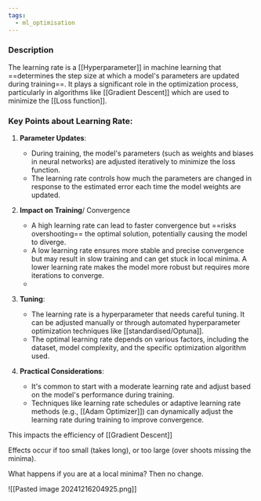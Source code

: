 ```yaml
---
tags:
  - ml_optimisation
---
```

### Description

The learning rate is a  [[Hyperparameter]] in machine learning that ==determines the step size at which a model's parameters are updated during training==. It plays a significant role in the optimization process, particularly in algorithms like [[Gradient Descent]] which are used to minimize the [[Loss function]].

### Key Points about Learning Rate:

1. **Parameter Updates**:
   - During training, the model's parameters (such as weights and biases in neural networks) are adjusted iteratively to minimize the loss function.
   - The learning rate controls how much the parameters are changed in response to the estimated error each time the model weights are updated.

2. **Impact on Training**/ Convergence
   - A high learning rate can lead to faster convergence but ==risks overshooting== the optimal solution, potentially causing the model to diverge.
   - A low learning rate ensures more stable and precise convergence but may result in slow training and can get stuck in local minima. A lower learning rate makes the model more robust but requires more iterations to converge.
   - 
1. **Tuning**:
   - The learning rate is a hyperparameter that needs careful tuning. It can be adjusted manually or through automated hyperparameter optimization techniques like [[standardised/Optuna]]. 
   - The optimal learning rate depends on various factors, including the dataset, model complexity, and the specific optimization algorithm used.

3. **Practical Considerations**:
   - It's common to start with a moderate learning rate and adjust based on the model's performance during training.
   - Techniques like learning rate schedules or adaptive learning rate methods (e.g., [[Adam Optimizer]]) can dynamically adjust the learning rate during training to improve convergence.


This impacts the efficiency of [[Gradient Descent]]

Effects occur if too small (takes long), or too large (over shoots missing the minima).

What happens if you are at a local minima? Then no change.

![[Pasted image 20241216204925.png]]